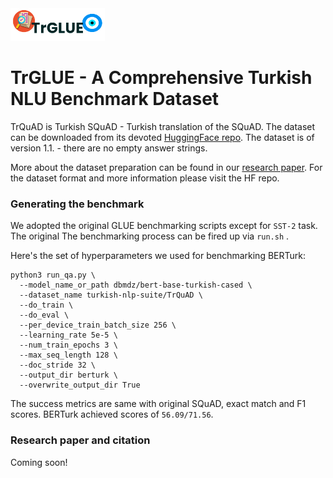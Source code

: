 <img src="https://raw.githubusercontent.com/turkish-nlp-suite/.github/main/profile/trgluelogo.png"  width="30%" height="30%">


# TrGLUE - A Comprehensive Turkish NLU Benchmark Dataset

TrQuAD is Turkish SQuAD - Turkish translation of the SQuAD. The dataset can be downloaded from its devoted [HuggingFace repo](https://huggingface.co/datasets/turkish-nlp-suite/TrQuAD).
The dataset is of version 1.1. - there are no empty answer strings. 

More about the dataset preparation can be found in our [research paper](). For the dataset format and more information please visit the HF repo.

### Generating the benchmark

We adopted the original GLUE benchmarking scripts except for `SST-2` task. The original  The benchmarking process can be fired up via `run.sh` . 

Here's the set of hyperparameters we used for benchmarking BERTurk:



```
python3 run_qa.py \
  --model_name_or_path dbmdz/bert-base-turkish-cased \
  --dataset_name turkish-nlp-suite/TrQuAD \
  --do_train \
  --do_eval \
  --per_device_train_batch_size 256 \
  --learning_rate 5e-5 \
  --num_train_epochs 3 \
  --max_seq_length 128 \
  --doc_stride 32 \
  --output_dir berturk \
  --overwrite_output_dir True
```

The success metrics are same with original SQuAD, exact match and F1 scores. BERTurk achieved scores of `56.09/71.56`.

### Research paper and citation

Coming soon!


